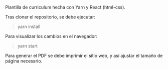 Plantilla de curriculum hecha con Yarn y React (html-css).

Tras clonar el repositorio, se debe ejecutar:
> yarn install

Para visualizar los cambios en el navegador:
> yarn start

Para generar el PDF se debe imprimir el sitio web, y así ajustar el tamaño de página necesario.